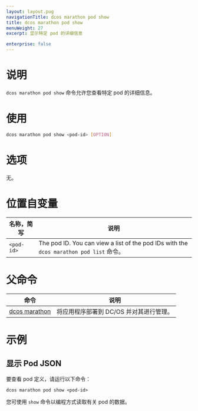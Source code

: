 ```yaml
---
layout: layout.pug
navigationTitle: dcos marathon pod show
title: dcos marathon pod show
menuWeight: 27
excerpt: 显示特定 pod 的详细信息

enterprise: false
---
```



# 说明
`dcos marathon pod show` 命令允许您查看特定 pod 的详细信息。

# 使用

```bash
dcos marathon pod show <pod-id> [OPTION]
```

# 选项

无。

# 位置自变量

| 名称，简写 | 说明 |
|---------|-------------|
| `<pod-id>`   | The pod ID. You can view a list of the pod IDs with the `dcos marathon pod list` 命令。|

# 父命令

| 命令 | 说明 |
|---------|-------------|
| [dcos marathon](/zh/1.11/cli/command-reference/dcos-marathon/) | 将应用程序部署到 DC/OS 并对其进行管理。|

# 示例

## 显示 Pod JSON
要查看 pod 定义，请运行以下命令：
```
dcos marathon pod show <pod-id>
```
您可使用 `show` 命令以编程方式读取有关 pod 的数据。
